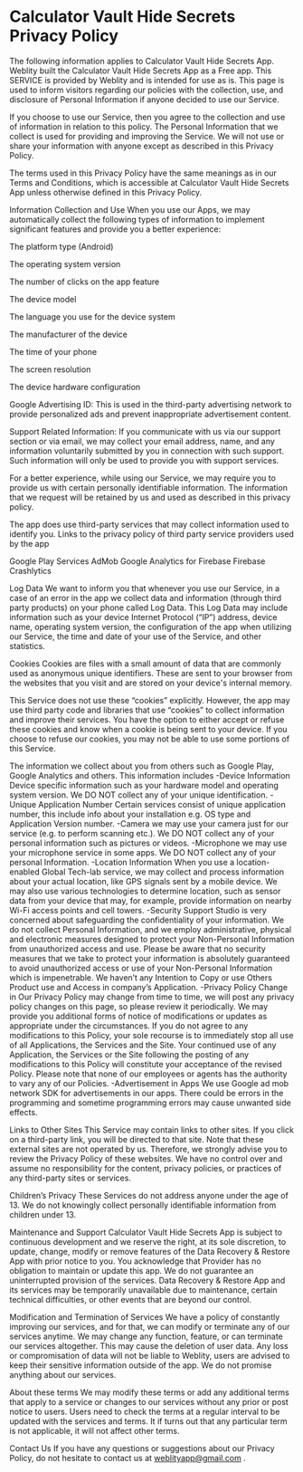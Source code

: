 # Calculator Vault Hide Secrets Privacy Policy

The following information applies to Calculator Vault Hide Secrets App. Weblity built the Calculator Vault Hide Secrets App as a Free app. This SERVICE is provided by Weblity and is intended for use as is. This page is used to inform visitors regarding our policies with the collection, use, and disclosure of Personal Information if anyone decided to use our Service.

If you choose to use our Service, then you agree to the collection and use of information in relation to this policy. The Personal Information that we collect is used for providing and improving the Service. We will not use or share your information with anyone except as described in this Privacy Policy.

The terms used in this Privacy Policy have the same meanings as in our Terms and Conditions, which is accessible at Calculator Vault Hide Secrets App unless otherwise defined in this Privacy Policy.

Information Collection and Use When you use our Apps, we may automatically collect the following types of information to implement significant features and provide you a better experience:

The platform type (Android)

The operating system version

The number of clicks on the app feature

The device model

The language you use for the device system

The manufacturer of the device

The time of your phone

The screen resolution

The device hardware configuration

Google Advertising ID: This is used in the third-party advertising network to provide personalized ads and prevent inappropriate advertisement content.

Support Related Information: If you communicate with us via our support section or via email, we may collect your email address, name, and any information voluntarily submitted by you in connection with such support. Such information will only be used to provide you with support services.

For a better experience, while using our Service, we may require you to provide us with certain personally identifiable information. The information that we request will be retained by us and used as described in this privacy policy.

The app does use third-party services that may collect information used to identify you. Links to the privacy policy of third party service providers used by the app

Google Play Services AdMob Google Analytics for Firebase Firebase Crashlytics

Log Data We want to inform you that whenever you use our Service, in a case of an error in the app we collect data and information (through third party products) on your phone called Log Data. This Log Data may include information such as your device Internet Protocol (“IP”) address, device name, operating system version, the configuration of the app when utilizing our Service, the time and date of your use of the Service, and other statistics.

Cookies Cookies are files with a small amount of data that are commonly used as anonymous unique identifiers. These are sent to your browser from the websites that you visit and are stored on your device's internal memory.

This Service does not use these “cookies” explicitly. However, the app may use third party code and libraries that use “cookies” to collect information and improve their services. You have the option to either accept or refuse these cookies and know when a cookie is being sent to your device. If you choose to refuse our cookies, you may not be able to use some portions of this Service.

The information we collect about you from others such as Google Play, Google Analytics and others. This information includes -Device Information Device specific information such as your hardware model and operating system version. We DO NOT collect any of your unique identification. -Unique Application Number Certain services consist of unique application number, this include info about your installation e.g. OS type and Application Version number. -Camera we may use your camera just for our service (e.g. to perform scanning etc.). We DO NOT collect any of your personal information such as pictures or videos. -Microphone we may use your microphone service in some apps. We DO NOT collect any of your personal Information. -Location Information When you use a location-enabled Global Tech-lab service, we may collect and process information about your actual location, like GPS signals sent by a mobile device. We may also use various technologies to determine location, such as sensor data from your device that may, for example, provide information on nearby Wi-Fi access points and cell towers. -Security Support Studio is very concerned about safeguarding the confidentiality of your information. We do not collect Personal Information, and we employ administrative, physical and electronic measures designed to protect your Non-Personal Information from unauthorized access and use. Please be aware that no security measures that we take to protect your information is absolutely guaranteed to avoid unauthorized access or use of your Non-Personal Information which is impenetrable. We haven’t any Intention to Copy or use Others Product use and Access in company’s Application. -Privacy Policy Change in Our Privacy Policy may change from time to time, we will post any privacy policy changes on this page, so please review it periodically. We may provide you additional forms of notice of modifications or updates as appropriate under the circumstances. If you do not agree to any modifications to this Policy, your sole recourse is to immediately stop all use of all Applications, the Services and the Site. Your continued use of any Application, the Services or the Site following the posting of any modifications to this Policy will constitute your acceptance of the revised Policy. Please note that none of our employees or agents has the authority to vary any of our Policies. -Advertisement in Apps We use Google ad mob network SDK for advertisements in our apps. There could be errors in the programming and sometime programming errors may cause unwanted side effects.

Links to Other Sites This Service may contain links to other sites. If you click on a third-party link, you will be directed to that site. Note that these external sites are not operated by us. Therefore, we strongly advise you to review the Privacy Policy of these websites. We have no control over and assume no responsibility for the content, privacy policies, or practices of any third-party sites or services.

Children’s Privacy These Services do not address anyone under the age of 13. We do not knowingly collect personally identifiable information from children under 13.

Maintenance and Support Calculator Vault Hide Secrets App is subject to continuous development and we reserve the right, at its sole discretion, to update, change, modify or remove features of the Data Recovery & Restore App with prior notice to you. You acknowledge that Provider has no obligation to maintain or update this app. We do not guarantee an uninterrupted provision of the services. Data Recovery & Restore App and its services may be temporarily unavailable due to maintenance, certain technical difficulties, or other events that are beyond our control.

Modification and Termination of Services We have a policy of constantly improving our services, and for that, we can modify or terminate any of our services anytime. We may change any function, feature, or can terminate our services altogether. This may cause the deletion of user data. Any loss or compromisation of data will not be liable to Weblity, users are advised to keep their sensitive information outside of the app. We do not promise anything about our services.

About these terms We may modify these terms or add any additional terms that apply to a service or changes to our services without any prior or post notice to users. Users need to check the terms at a regular interval to be updated with the services and terms. It if turns out that any particular term is not applicable, it will not affect other terms.

Contact Us If you have any questions or suggestions about our Privacy Policy, do not hesitate to contact us at weblityapp@gmail.com .
